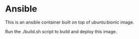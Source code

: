# Ansible

This is an ansible container built on top of ubuntu:bionic image.

Run the ./build.sh script to build and deploy this image.

